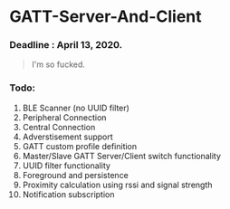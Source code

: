 # GATT-Server-And-Client
### Deadline : April 13, 2020.
> I'm so fucked.
### Todo:
<ol>
  <li> BLE Scanner (no UUID filter) </li>
  <li> Peripheral Connection </li>
  <li> Central Connection </li>
  <li> Adverstisement support </li>
  <li> GATT custom profile definition </li>
  <li> Master/Slave GATT Server/Client switch functionality </li>
  <li> UUID filter functionality </li>
  <li> Foreground and persistence </li>
  <li> Proximity calculation using rssi and signal strength </li>
  <li> Notification subscription </li>
</ol>

